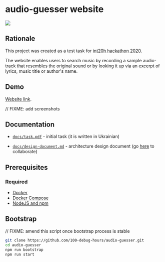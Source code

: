 # audio-guesser website

![](https://github.com/100-debug-hours/audio-guesser/workflows/CI/badge.svg)

## Rationale
This project was created as a test task for [int20h hackathon 2020](https://int20h.best-kyiv.org/).

The website enables users to search music by recording a sample audio-track that
resembles the original sound or by looking it up via an excerpt of lyrics, music title
or author's name.

## Demo

[Website link](https://audio-guesser.herokuapp.com/).

// FIXME: add screenshots


## Documentation

* [`docs/task.pdf`](docs/task.pdf) - initial task (it is written
in Ukrainian)

* [`docs/design-document.md`](docs/design-document.md) - architecture design document (go [here](https://hackmd.io/@Veetaha/audio-guesser-design-doc) to collaborate)

## Prerequisites

### Required

* [Docker](https://docs.docker.com/get-started)
* [Docker Compose](https://docs.docker.com/compose)
* [NodeJS and npm](https://nodejs.org/en/)

## Bootstrap

// FIXME: amend this script once bootstrap process is stable

```bash
git clone https://github.com/100-debug-hours/audio-guesser.git
cd audio-guesser
npm run bootstrap
npm run start
```
